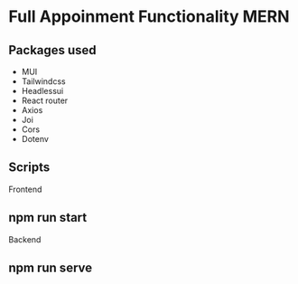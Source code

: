 # Full Appoinment Functionality MERN 




## Packages used
- MUI
- Tailwindcss
- Headlessui
- React router
- Axios
- Joi
- Cors
- Dotenv


## Scripts

Frontend
## npm run start
Backend
## npm run serve
